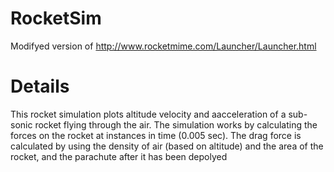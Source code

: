 RocketSim
=========
Modifyed version of
http://www.rocketmime.com/Launcher/Launcher.html


Details
=======
This rocket simulation plots altitude velocity and aacceleration of a sub-sonic rocket flying through the air.
The simulation works by calculating the forces on the rocket at instances in time (0.005 sec).
The drag force is calculated by using the density of air (based on altitude) and the area of the rocket,
and the parachute after it has been depolyed
